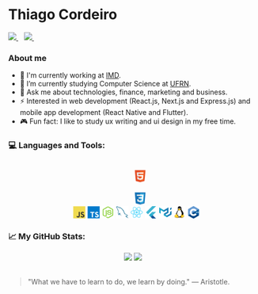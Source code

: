 <!-- ### Hi there 👋 -->

<!--
**ThiagoOliveiraCordeiro/ThiagoOliveiraCordeiro** is a ✨ _special_ ✨ repository because its `README.md` (this file) appears on your GitHub profile.

Here are some ideas to get you started:

- 🔭 I’m currently working on ...
- 🌱 I’m currently learning ...
- 👯 I’m looking to collaborate on ...
- 🤔 I’m looking for help with ...
- 💬 Ask me about ...
- 📫 How to reach me: ...
- 😄 Pronouns: ...
- ⚡ Fun fact: ...
-->

# Thiago Cordeiro

<!-- ### Hey there  <img src="https://media.giphy.com/media/hvRJCLFzcasrR4ia7z/giphy.gif" width="30">! My social media: -->

<p>
  <a href="https://www.linkedin.com/in/thiago-de-oliveira-cordeiro-32562b1b6/">
    <img
      src="https://img.shields.io/badge/linkedin-%230077B5.svg?&style=for-the-badge&logo=linkedin&logoColor=white"
    /> </a
  >&nbsp;&nbsp;
  <a href="mailto:thiagoty52@gmail.com">
    <img
      src="https://img.shields.io/badge/Gmail-D14836?style=for-the-badge&logo=gmail&logoColor=white"
    /> </a
  >&nbsp;&nbsp;
</p>

### About me

- 🔭 I'm currently working at [IMD](https://www.metropoledigital.ufrn.br/portal/).
- 🌱 I’m currently studying Computer Science at [UFRN](https://www.ufrn.br/).
- 💬 Ask me about technologies, finance, marketing and business.
- ⚡ Interested in web development (React.js, Next.js and Express.js) and mobile app development (React Native and Flutter).
- 🎮 Fun fact: I like to study ux writing and ui design in my free time.

<h3>💻 Languages and Tools:</h3>
<div align="center">
  <code 
    height="25"
    width="25"
  >
    <img
      alt="icone do html5"
      height="25"
      width="25"
      src="https://raw.githubusercontent.com/devicons/devicon/master/icons/html5/html5-original.svg"
    />
  </code>
  <code 
    height="25"
    width="25"
  >
    <img
      alt="icone do css3"
      height="25"
      width="25"
      src="https://raw.githubusercontent.com/devicons/devicon/master/icons/css3/css3-original.svg"
    />
  </code>
  <code
    ><img
      alt="icone do JavaScript"
      height="25"
      width="25"
      src="https://raw.githubusercontent.com/devicons/devicon/master/icons/javascript/javascript-original.svg"
  /></code>
  <code
    ><img
      alt="icone do TypeScript"
      height="25"
      width="25"
      src="https://raw.githubusercontent.com/devicons/devicon/master/icons/typescript/typescript-original.svg"
  /></code>
  <code
    ><img
      alt="icone do NodeJS"
      height="25"
      width="25"
      src="https://raw.githubusercontent.com/devicons/devicon/master/icons/nodejs/nodejs-original.svg"
  /></code>
  <code
    ><img
      alt="icone do MySql"
      height="25"
      width="25"
      src="https://raw.githubusercontent.com/devicons/devicon/master/icons/mysql/mysql-original.svg"
  /></code>
    <code
    ><img
      alt="icone do ReactJS"
      height="25"
      width="25"
      src="https://raw.githubusercontent.com/devicons/devicon/master/icons/react/react-original.svg"
  /></code>
  <code
  ><img 
    alt="icone do Flutter"
    height="25"
    width="25"
    src="https://raw.githubusercontent.com/devicons/devicon/1119b9f84c0290e0f0b38982099a2bd027a48bf1/icons/flutter/flutter-original.svg"
  /></code>
  <code
  ><img 
    alt="icone do MaterialUI"
    height="25"
    width="25"
    src="https://raw.githubusercontent.com/devicons/devicon/1119b9f84c0290e0f0b38982099a2bd027a48bf1/icons/materialui/materialui-original.svg"
  /></code>
  <code
    ><img
      alt="icone do Linux"
      height="25"
      width="25"
      src="https://raw.githubusercontent.com/devicons/devicon/master/icons/linux/linux-original.svg"
  /></code>
    <code
    ><img
      alt="icone do CPP"
      height="25"
      width="25"
      src="https://raw.githubusercontent.com/devicons/devicon/master/icons/cplusplus/cplusplus-original.svg"
  /></code>
</div>

<h3>📈 My GitHub Stats:</h3>
<div align="center">
  <img
    height="180em"
    src="https://github-readme-stats.vercel.app/api/top-langs/?username=ThiagoCordeiro52&&theme=react&layout=compact&langs_count=5"
  />
  <img
    height="180em"
    src="https://github-readme-stats.vercel.app/api?username=ThiagoCordeiro52&show_icons=true&theme=react"
  />
</div>
&nbsp;
<blockquote>
  <p>"What we have to learn to do, we learn by doing." ― Aristotle.</p>
</blockquote>
<!-- <p style="align=center;"> -->
<!-- Change the `github-readme-stats.anuraghazra1.vercel.app` to `github-readme-stats.vercel.app`  -->
<!-- </p> -->
<!-- &theme=material-palenight -->
<!-- &theme=gotham -->

<!-- I am a professional dedicated to learning and continuous improvement and passionate about my area of ​​studying, programming. :rocket:

 👨🏽‍💻 Front-end developer with: Html, Css/Sass, JavaScript/TypeScript e React. 💜

:books: Academic background: Graduating in Computer Science from the Universidade Federal do Rio Grande do Norte (UFRN) and technician in Administration from the Instituto Federal de Educação, Ciência e Tecnologia do Rio Grande do Norte (IFRN). -->
